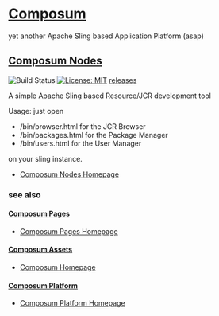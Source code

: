 # [Composum](https://www.composum.com/home.html)

yet another Apache Sling based Application Platform (asap)

## [Composum Nodes](https://www.composum.com/home/nodes.html)

![Build Status](https://api.travis-ci.org/ist-dresden/composum.svg?branch=develop) [![License: MIT](https://img.shields.io/badge/License-MIT-yellow.svg)](https://opensource.org/licenses/MIT) [releases](https://github.com/ist-dresden/composum/releases)

A simple Apache Sling based Resource/JCR development tool

Usage: just open

* /bin/browser.html for the JCR Browser
* /bin/packages.html for the Package Manager
* /bin/users.html for the User Manager

on your sling instance.

* [Composum Nodes Homepage](https://www.composum.com/home/nodes.html)

### see also

#### [Composum Pages](https://github.com/ist-dresden/composum-pages)

* [Composum Pages Homepage](https://www.composum.com/home/pages.html)

#### [Composum Assets](https://github.com/ist-dresden/composum-assets)

* [Composum Homepage](https://www.composum.com/home.html)

#### [Composum Platform](https://github.com/ist-dresden/composum-platform)

* [Composum Platform Homepage](https://www.composum.com/home.html)
